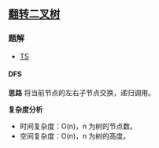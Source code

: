 ## [翻转二叉树](https://leetcode.cn/problems/invert-binary-tree/)
### 题解
+ [TS](../../ts/256/226.ts)

#### DFS
**思路**
将当前节点的左右子节点交换，递归调用。

**复杂度分析**
+ 时间复杂度：O(n)，n 为树的节点数。
+ 空间复杂度：O(n)，n 为树的高度。